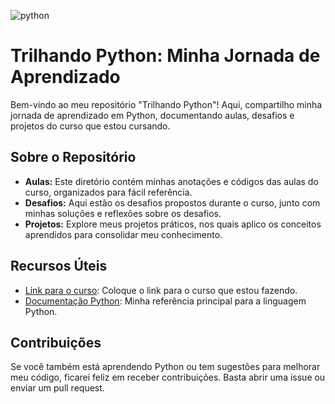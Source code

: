 ![python](https://imgs.search.brave.com/7fzGebJ1T5VXP9fpgXJWWReS4TXZtmTIMTvUIKCv_5Y/rs:fit:860:0:0/g:ce/aHR0cHM6Ly91cGxv/YWQud2lraW1lZGlh/Lm9yZy93aWtpcGVk/aWEvY29tbW9ucy9m/L2Y4L1B5dGhvbl9s/b2dvX2FuZF93b3Jk/bWFyay5zdmc.svg)
# Trilhando Python: Minha Jornada de Aprendizado

Bem-vindo ao meu repositório "Trilhando Python"! Aqui, compartilho minha jornada de aprendizado em Python, documentando aulas, desafios e projetos do curso que estou cursando.

## Sobre o Repositório

- **Aulas:** Este diretório contém minhas anotações e códigos das aulas do curso, organizados para fácil referência.
- **Desafios:** Aqui estão os desafios propostos durante o curso, junto com minhas soluções e reflexões sobre os desafios.
- **Projetos:** Explore meus projetos práticos, nos quais aplico os conceitos aprendidos para consolidar meu conhecimento.

## Recursos Úteis

- [Link para o curso](https://www.udemy.com/course/python-3-do-zero-ao-avancado/): Coloque o link para o curso que estou fazendo.
- [Documentação Python](https://docs.python.org/3/): Minha referência principal para a linguagem Python.

## Contribuições

Se você também está aprendendo Python ou tem sugestões para melhorar meu código, ficarei feliz em receber contribuições. Basta abrir uma issue ou enviar um pull request.


